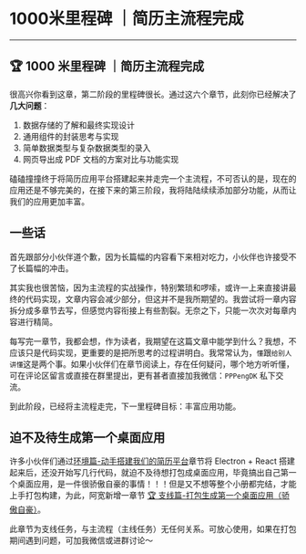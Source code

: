 
#  1000米里程碑 ｜简历主流程完成
---

## 🏆 1000 米里程碑 ｜简历主流程完成

很高兴你看到这章，第二阶段的里程碑很长。通过这六个章节，此刻你已经解决了**几大问题**：

1.  数据存储的了解和最终实现设计
2.  通用组件的封装思考与实现
3.  简单数据类型与复杂数据类型的录入
4.  网页导出成 PDF 文档的方案对比与功能实现

磕磕撞撞终于将简历应用平台搭建起来并走完一个主流程，不可否认的是，现在的应用还是不够完美的，在接下来的第三阶段，我将陆陆续续添加部分功能，从而让我们的应用更加丰富。

## 一些话

首先跟部分小伙伴道个歉，因为长篇幅的内容看下来相对吃力，小伙伴也许接受不了长篇幅的冲击。

其实我也很苦恼，因为主流程的实战操作，特别繁琐和啰嗦，或许一上来直接讲最终的代码实现，文章内容会减少部分，但这并不是我所期望的。我尝试将一章内容拆分成多章节去写，但感觉内容衔接上有些割裂。无奈之下，只能一次次对每章内容进行精简。

每写完一章节，我都会想，作为读者，我期望在这篇文章中能学到什么？我想，不应该只是代码实现，更重要的是把所思考的过程讲明白。我常常认为，`懂`跟`给别人讲懂`这是两个事。如果小伙伴们在章节阅读上，存在任何疑问，哪个地方听听懂，可在评论区留言或直接在群里提出，更有甚者直接加我微信：`PPPengDK` 私下交流。

到此阶段，已经将主流程走完，下一里程碑目标：丰富应用功能。

## 迫不及待生成第一个桌面应用

许多小伙伴们通过[环境篇-动手搭建我们的简历平台](https://juejin.cn/book/6950646725295996940/section/6961586491285831720)章节将 Electron + React 搭建起来后，还没开始写几行代码，就迫不及待想打包成桌面应用，毕竟搞出自己第一个桌面应用，是一件很骄傲自豪的事情！！！但是又不想等整个小册都完结，才能上手打包构建，为此，阿宽新增一章节 [🏆 支线篇-打包生成第一个桌面应用（骄傲自豪）](https://juejin.cn/book/6950646725295996940/section/6972047382494052392)。

此章节为支线任务，与主流程（主线任务）无任何关系。可放心使用，如果在打包期间遇到问题，可加我微信或进群讨论～
    